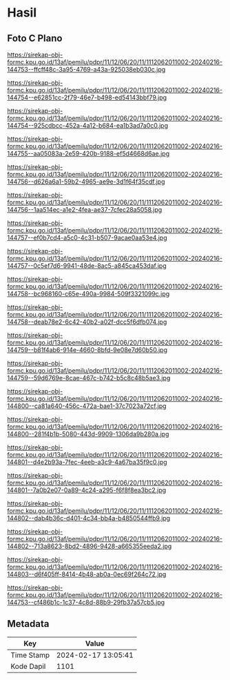 # Hasil

## Foto C Plano

https://sirekap-obj-formc.kpu.go.id/13af/pemilu/pdpr/11/12/06/20/11/1112062011002-20240216-144753--ffcff48c-3a95-4769-a43a-925038eb030c.jpg

https://sirekap-obj-formc.kpu.go.id/13af/pemilu/pdpr/11/12/06/20/11/1112062011002-20240216-144754--e62851cc-2f79-46e7-b498-ed54143bbf79.jpg

https://sirekap-obj-formc.kpu.go.id/13af/pemilu/pdpr/11/12/06/20/11/1112062011002-20240216-144754--925cdbcc-452a-4a12-b684-ea1b3ad7a0c0.jpg

https://sirekap-obj-formc.kpu.go.id/13af/pemilu/pdpr/11/12/06/20/11/1112062011002-20240216-144755--aa05083a-2e59-420b-9188-ef5d4668d6ae.jpg

https://sirekap-obj-formc.kpu.go.id/13af/pemilu/pdpr/11/12/06/20/11/1112062011002-20240216-144756--d626a6a1-59b2-4965-ae9e-3d1f64f35cdf.jpg

https://sirekap-obj-formc.kpu.go.id/13af/pemilu/pdpr/11/12/06/20/11/1112062011002-20240216-144756--1aa514ec-a1e2-4fea-ae37-7cfec28a5058.jpg

https://sirekap-obj-formc.kpu.go.id/13af/pemilu/pdpr/11/12/06/20/11/1112062011002-20240216-144757--ef0b7cd4-a5c0-4c31-b507-9acae0aa53e4.jpg

https://sirekap-obj-formc.kpu.go.id/13af/pemilu/pdpr/11/12/06/20/11/1112062011002-20240216-144757--0c5ef7d6-9941-48de-8ac5-a845ca453daf.jpg

https://sirekap-obj-formc.kpu.go.id/13af/pemilu/pdpr/11/12/06/20/11/1112062011002-20240216-144758--bc968160-c65e-490a-9984-509f3321099c.jpg

https://sirekap-obj-formc.kpu.go.id/13af/pemilu/pdpr/11/12/06/20/11/1112062011002-20240216-144758--deab78e2-6c42-40b2-a02f-dcc5f6dfb074.jpg

https://sirekap-obj-formc.kpu.go.id/13af/pemilu/pdpr/11/12/06/20/11/1112062011002-20240216-144759--b81f4ab6-914e-4660-8bfd-9e08e7d60b50.jpg

https://sirekap-obj-formc.kpu.go.id/13af/pemilu/pdpr/11/12/06/20/11/1112062011002-20240216-144759--59d6769e-8cae-467c-b742-b5c8c48b5ae3.jpg

https://sirekap-obj-formc.kpu.go.id/13af/pemilu/pdpr/11/12/06/20/11/1112062011002-20240216-144800--ca81a640-456c-472a-bae1-37c7023a72cf.jpg

https://sirekap-obj-formc.kpu.go.id/13af/pemilu/pdpr/11/12/06/20/11/1112062011002-20240216-144800--281f4b1b-5080-443d-9909-1306da9b280a.jpg

https://sirekap-obj-formc.kpu.go.id/13af/pemilu/pdpr/11/12/06/20/11/1112062011002-20240216-144801--d4e2b93a-7fec-4eeb-a3c9-4a67ba35f9c0.jpg

https://sirekap-obj-formc.kpu.go.id/13af/pemilu/pdpr/11/12/06/20/11/1112062011002-20240216-144801--7a0b2e07-0a89-4c24-a295-f6f8f8ea3bc2.jpg

https://sirekap-obj-formc.kpu.go.id/13af/pemilu/pdpr/11/12/06/20/11/1112062011002-20240216-144802--dab4b36c-d401-4c34-bb4a-b4850544ffb9.jpg

https://sirekap-obj-formc.kpu.go.id/13af/pemilu/pdpr/11/12/06/20/11/1112062011002-20240216-144802--713a8623-8bd2-4896-9428-a665355eeda2.jpg

https://sirekap-obj-formc.kpu.go.id/13af/pemilu/pdpr/11/12/06/20/11/1112062011002-20240216-144803--d6f405ff-8414-4b48-ab0a-0ec69f264c72.jpg

https://sirekap-obj-formc.kpu.go.id/13af/pemilu/pdpr/11/12/06/20/11/1112062011002-20240216-144753--cf486b1c-1c37-4c8d-88b9-29fb37a57cb5.jpg


## Metadata

| Key        | Value               |
| ---------- | ------------------- |
| Time Stamp | 2024-02-17 13:05:41 |
| Kode Dapil | 1101                |




